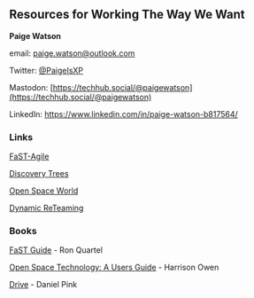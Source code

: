 
## Resources for Working The Way We Want


**Paige Watson**

email: [paige.watson@outlook.com](mailto:paige.watson@outlook.com)

Twitter: [@PaigeIsXP](https://twitter.com/paigeisxp)

Mastodon:  [https://techhub.social/@paigewatson](https://techhub.social/@paigewatson)

LinkedIn:  https://www.linkedin.com/in/paige-watson-b817564/


### Links
[FaST-Agile](https://www.fastagile.io/home)

[Discovery Trees](https://www.industriallogic.com/blog/discovery-trees/)

[Open Space World](https://openspaceworld.org/wp2/)

[Dynamic ReTeaming](https://www.heidihelfand.com/dynamic-reteaming/)

### Books
[FaST Guide](https://www.fastagile.io/fast-guide) - Ron Quartel

[Open Space Technology: A Users Guide](https://www.amazon.com/Open-Space-Technology-Users-Guide/dp/1576754766) - Harrison Owen

[Drive](https://www.danpink.com/books/drive) - Daniel Pink

